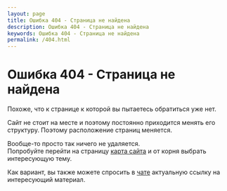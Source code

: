 ```yaml
---
layout: page
title: Ошибка 404 - Страница не найдена
description: Ошибка 404 - Страница не найдена
keywords: Ошибка 404 - Страница не найдена
permalink: /404.html
---
```


# Ошибка 404 - Страница не найдена

Похоже, что к странице к которой вы пытаетесь обратиться уже нет.

Сайт не стоит на месте и поэтому постоянно приходится менять его структуру. Поэтому расположение страниц меняется.

Вообще-то просто так ничего не удаляется.  
Попробуйте перейти на страницу <a href="/sitemap/">карта сайта</a> и от корня выбрать интересующую тему.

Как вариант, вы также можете спросить в <a href="/chat/">чате</a> актуальную ссылку на интересующий материал.

